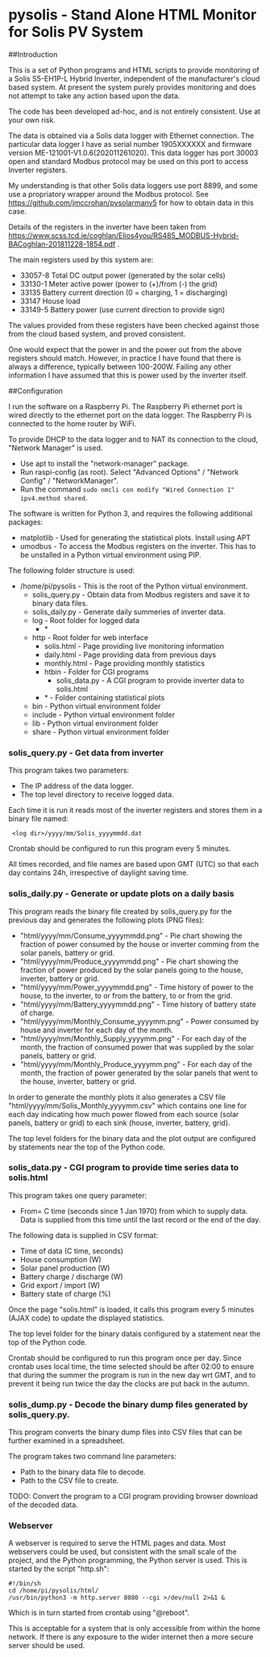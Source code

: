 # pysolis - Stand Alone HTML Monitor for Solis PV System

##Introduction

This is a set of Python programs and HTML scripts to provide monitoring of a Solis S5-EH1P-L Hybrid
Inverter, independent of the manufacturer's cloud based system. At present the system purely provides
monitoring and does not attempt to take any action based upon the data.

The code has been developed ad-hoc, and is not entirely consistent. Use at your own risk.

The data is obtained via a Solis data logger with Ethernet connection. The particular data logger
I have as serial number 1905XXXXXX and firmware version ME-121001-V1.0.6(202011261020). This data logger
has port 30003 open and standard Modbus protocol may be used on this port to access Inverter registers.

My understanding is that other Solis data loggers use port 8899, and some use a propriatory wrapper
around the Modbus protocol. See https://github.com/jmccrohan/pysolarmanv5 for how to obtain data in
this case.

Details of the registers in the inverter have been taken from
https://www.scss.tcd.ie/coghlan/Elios4you/RS485_MODBUS-Hybrid-BACoghlan-201811228-1854.pdf .

The main registers used by this system are:

* 33057-8 Total DC output power (generated by the solar cells)
* 33130-1 Meter active power (power to (+)/from (-) the grid)
* 33135   Battery current direction (0 = charging, 1 = discharging)
* 33147   House load
* 33149-5 Battery power (use current direction to provide sign)

The values provided from these registers have been checked against those from the cloud based system,
and proved consistent.

One would expect that the power in and the power out from the above registers should match. However,
in practice I have found that there is always a difference, typically between 100-200W. Failing any
other information I have assumed that this is power used by the inverter itself.

##Configuration

I run the software on a Raspberry Pi. The Raspberry Pi ethernet port is wired directly to the
ethernet port on the data logger. The Raspberry Pi is connected to the home router by WiFi.

To provide DHCP to the data logger and to NAT its connection to the cloud, "Network Manager"
is used.

* Use apt to install the "network-manager" package.
* Run raspi-config (as root). Select "Advanced Options" / "Network Config" / "NetworkManager".
* Run the command `sudo nmcli con modify "Wired Connection 1" ipv4.method shared`.

The software is written for Python 3, and requires the following additional packages:

* matplotlib - Used for generating the statistical plots. Install using APT
* umodbus - To access the Modbus registers on the inverter. This has to be unstalled in a
Python virtual environment using PIP.

The following folder structure is used:

* /home/pi/pysolis - This is the root of the Python virtual environment.
  * solis_query.py - Obtain data from Modbus registers and save it to binary data files.
  * solis_daily.py - Generate daily summeries of inverter data.
  * log - Root folder for logged data
    * <year>
      * <month>
  * http - Root folder for web interface
    * solis.html - Page providing live monitoring information
    * daily.html - Page providing data from previous days
    * monthly.html - Page providing monthly statistics
    * htbin - Folder for CGI programs
      * solis_data.py - A CGI program to provide inverter data to solis.html
    * <year>
      * <month> - Folder containing statistical plots
  * bin - Python virtual environment folder
  * include - Python virtual environment folder
  * lib - Python virtual environment folder
  * share - Python virtual environment folder

### solis_query.py - Get data from inverter

This program takes two parameters:

* The IP address of the data logger.
* The top level directory to receive logged data.

Each time it is run it reads most of the inverter registers and stores them in a binary file named:

     <log dir>/yyyy/mm/Solis_yyyymmdd.dat

Crontab should be configured to run this program every 5 minutes.

All times recorded, and file names are based upon GMT (UTC) so that each day contains 24h, irrespective
of daylight saving time.

### solis_daily.py - Generate or update plots on a daily basis

This program reads the binary file created by solis_query.py for the previous day and generates the
following plots (PNG files):

* "html/yyyy/mm/Consume_yyyymmdd.png" - Pie chart showing the fraction of power consumed by the house
  or inverter comming from the solar panels, battery or grid.
* "html/yyyy/mm/Produce_yyyymmdd.png" - Pie chart showing the fraction of power produced by the solar
  panels going to the house, inverter, battery or grid.
* "html/yyyy/mm/Power_yyyymmdd.png" - Time history of power to the house, to the inverter, to or from
  the battery, to or from the grid.
* "html/yyyy/mm/Battery_yyyymmdd.png" - Time history of battery state of charge.
* "html/yyyy/mm/Monthly_Consume_yyyymm.png" - Power consumed by house and inverter for each day of the
  month.
* "html/yyyy/mm/Monthly_Supply_yyyymm.png" - For each day of the month, the fraction of consumed power
  that was supplied by the solar panels, battery or grid.
* "html/yyyy/mm/Monthly_Produce_yyyymm.png" - For each day of the month, the fraction of power generated
  by the solar panels that went to the house, inverter, battery or grid.

In order to generate the monthly plots it also generates a CSV file "html/yyyy/mm/Solis_Monthly_yyyymm.csv"
which contains one line for each day indicating how much power flowed from each source (solar panels,
battery or grid) to each sink (house, inverter, battery, grid).

The top level folders for the binary data and the plot output are configured by statements near the top
of the Python code.

### solis_data.py - CGI program to provide time series data to solis.html

This program takes one query parameter:

* From= C time (seconds since 1 Jan 1970) from which to supply data. Data is supplied from this time
  until the last record or the end of the day.

The following data is supplied in CSV format:

* Time of data (C time, seconds)
* House consumption (W)
* Solar panel production (W)
* Battery charge / discharge (W)
* Grid export / import (W)
* Battery state of charge (%)

Once the page "solis.html" is loaded, it calls this program every 5 minutes (AJAX code) to update the
displayed statistics.

The top level folder for the binary datais configured by a statement near the top of the Python code.

Crontab should be configured to run this program once per day. Since crontab uses local time, the
time selected should be after 02:00 to ensure that during the summer the program is run in the new
day wrt GMT, and to prevent it being run twice the day the clocks are put back in the autumn.

### solis_dump.py - Decode the binary dump files generated by solis_query.py.

This program converts the binary dump files into CSV files that can be further examined in a spreadsheet.

The program takes two command line parameters:

* Path to the binary data file to decode.
* Path to the CSV file to create.

TODO: Convert the program to a CGI program providing browser download of the decoded data.

### Webserver

A webserver is required to serve the HTML pages and data. Most webservers could be used, but consistent
with the small scale of the project, and the Python programming, the Python server is used. This is
started by the script "http.sh":

````
#!/bin/sh
cd /home/pi/pysolis/html/
/usr/bin/python3 -m http.server 8080 --cgi >/dev/null 2>&1 &
````

Which is in turn started from crontab using "@reboot".

This is acceptable for a system that is only accessible from within the home network. If there is any exposure to the wider internet then a more secure server should be used.

